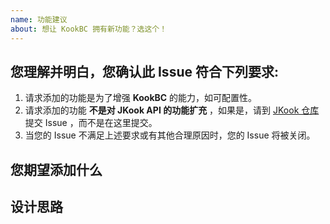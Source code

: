 ```yaml
---
name: 功能建议
about: 想让 KookBC 拥有新功能？选这个！
---
```


## 您理解并明白，您确认此 Issue 符合下列要求:

1. 请求添加的功能是为了增强 **KookBC** 的能力，如可配置性。
2. 请求添加的功能 **不是对 JKook API 的功能扩充** ，如果是，请到 [JKook 仓库](https://github.com/SNWCreations/JKook) 提交 Issue ，而不是在这里提交。
3. 当您的 Issue 不满足上述要求或有其他合理原因时，您的 Issue 将被关闭。

## 您期望添加什么



## 设计思路


